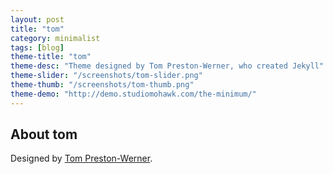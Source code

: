```yaml
---
layout: post
title: "tom"
category: minimalist
tags: [blog]
theme-title: "tom"
theme-desc: "Theme designed by Tom Preston-Werner, who created Jekyll"
theme-slider: "/screenshots/tom-slider.png"
theme-thumb: "/screenshots/tom-thumb.png"
theme-demo: "http://demo.studiomohawk.com/the-minimum/"
---
```


## About tom

Designed by [Tom Preston-Werner](http://tom.preston-werner.com/).
